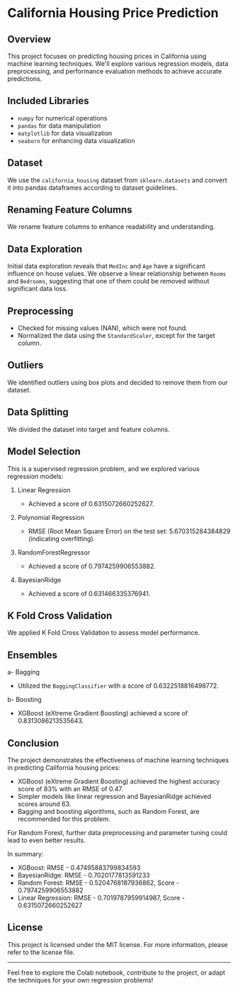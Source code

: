 # California Housing Price Prediction



## Overview

This project focuses on predicting housing prices in California using machine learning techniques. We'll explore various regression models, data preprocessing, and performance evaluation methods to achieve accurate predictions.

## Included Libraries

- `numpy` for numerical operations
- `pandas` for data manipulation
- `matplotlib` for data visualization
- `seaborn` for enhancing data visualization

## Dataset

We use the `california_housing` dataset from `sklearn.datasets` and convert it into pandas dataframes according to dataset guidelines.

## Renaming Feature Columns

We rename feature columns to enhance readability and understanding.

## Data Exploration

Initial data exploration reveals that `MedInc` and `Age` have a significant influence on house values. We observe a linear relationship between `Rooms` and `Bedrooms`, suggesting that one of them could be removed without significant data loss.

## Preprocessing

- Checked for missing values (NAN), which were not found.
- Normalized the data using the `StandardScaler`, except for the target column.

## Outliers

We identified outliers using box plots and decided to remove them from our dataset.

## Data Splitting

We divided the dataset into target and feature columns.

## Model Selection

This is a supervised regression problem, and we explored various regression models:

1. Linear Regression
   - Achieved a score of 0.6315072660252627.

2. Polynomial Regression
   - RMSE (Root Mean Square Error) on the test set: 5.670315284384829 (indicating overfitting).

3. RandomForestRegressor
   - Achieved a score of 0.7974259906553882.

4. BayesianRidge
   - Achieved a score of 0.631466335376941.

## K Fold Cross Validation

We applied K Fold Cross Validation to assess model performance.

## Ensembles

a- Bagging
   - Utilized the `BaggingClassifier` with a score of 0.6322518816498772.

b- Boosting
   - XGBoost (eXtreme Gradient Boosting) achieved a score of 0.8313086213535643.

## Conclusion

The project demonstrates the effectiveness of machine learning techniques in predicting California housing prices:

- XGBoost (eXtreme Gradient Boosting) achieved the highest accuracy score of 83% with an RMSE of 0.47.
- Simpler models like linear regression and BayesianRidge achieved scores around 63.
- Bagging and boosting algorithms, such as Random Forest, are recommended for this problem.

For Random Forest, further data preprocessing and parameter tuning could lead to even better results.

In summary:

- XGBoost: RMSE - 0.47495883799834593
- BayesianRidge: RMSE - 0.7020177813591233
- Random Forest: RMSE - 0.5204768187936862, Score - 0.7974259906553882
- Linear Regression: RMSE - 0.7019787959914987, Score - 0.6315072660252627

## License

This project is licensed under the MIT license. For more information, please refer to the license file.

---

Feel free to explore the Colab notebook, contribute to the project, or adapt the techniques for your own regression problems!
